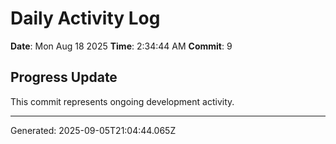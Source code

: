 # Daily Activity Log

**Date**: Mon Aug 18 2025
**Time**: 2:34:44 AM
**Commit**: 9

## Progress Update

This commit represents ongoing development activity.

---
Generated: 2025-09-05T21:04:44.065Z
